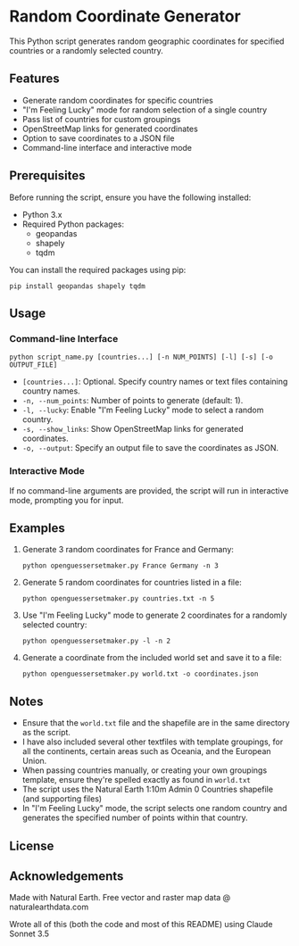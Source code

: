 # Random Coordinate Generator

This Python script generates random geographic coordinates for specified countries or a randomly selected country.

## Features

- Generate random coordinates for specific countries
- "I'm Feeling Lucky" mode for random selection of a single country
- Pass list of countries for custom groupings
- OpenStreetMap links for generated coordinates
- Option to save coordinates to a JSON file
- Command-line interface and interactive mode

## Prerequisites

Before running the script, ensure you have the following installed:

- Python 3.x
- Required Python packages:
  - geopandas
  - shapely
  - tqdm

You can install the required packages using pip:

```
pip install geopandas shapely tqdm
```

## Usage

### Command-line Interface

```
python script_name.py [countries...] [-n NUM_POINTS] [-l] [-s] [-o OUTPUT_FILE]
```

- `[countries...]`: Optional. Specify country names or text files containing country names.
- `-n, --num_points`: Number of points to generate (default: 1).
- `-l, --lucky`: Enable "I'm Feeling Lucky" mode to select a random country.
- `-s, --show_links`: Show OpenStreetMap links for generated coordinates.
- `-o, --output`: Specify an output file to save the coordinates as JSON.

### Interactive Mode

If no command-line arguments are provided, the script will run in interactive mode, prompting you for input.

## Examples

1. Generate 3 random coordinates for France and Germany:
   ```
   python openguessersetmaker.py France Germany -n 3
   ```

2. Generate 5 random coordinates for countries listed in a file:
   ```
   python openguessersetmaker.py countries.txt -n 5
   ```

3. Use "I'm Feeling Lucky" mode to generate 2 coordinates for a randomly selected country:
   ```
   python openguessersetmaker.py -l -n 2
   ```

4. Generate a coordinate from the included world set and save it to a file:
   ```
   python openguessersetmaker.py world.txt -o coordinates.json
   ```
## Notes

- Ensure that the `world.txt` file and the shapefile are in the same directory as the script.
- I have also included several other textfiles with template groupings, for all the continents, certain areas such as Oceania, and the European Union.
- When passing countries manually, or creating your own groupings template, ensure they're spelled exactly as found in `world.txt` 
- The script uses the Natural Earth 1:10m Admin 0 Countries shapefile (and supporting files) 
- In "I'm Feeling Lucky" mode, the script selects one random country and generates the specified number of points within that country.

## License

## Acknowledgements
Made with Natural Earth. Free vector and raster map data @ naturalearthdata.com

Wrote all of this (both the code and most of this README) using Claude Sonnet 3.5